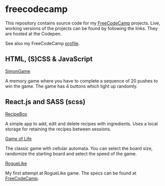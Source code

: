 # freecodecamp

This repository contains source code for my
[FreeCodeCamp](https://www.freecodecamp.com) projects. Live, working versions
of the projects can be found by following the links. They are hosted at the Codepen.

See also my FreeCodeCamp [profile](https://www.freecodecamp.com/tpoikela).

## HTML, (S)CSS & JavaScript

[SimonGame](https://codepen.io/tpoikela/full/VjjKLO/)

A memory game where you have to complete a sequence of 20 pushes to win the
game. The game has 4 buttons which light up randomly.


## React.js and SASS (scss) ##

[RecipeBox](https://codepen.io/tpoikela/full/oLWwrj/)

A simple app to add, edit and delete recipes with ingredients. Uses a local
storage for retaining the recipes between sessions.

[Game of Life](https://codepen.io/tpoikela/full/pbwRXO/)

The classic game with cellular automata. You can select the board size,
randomize the starting board and select the speed of the game.

[RogueLike](#)

My first attempt at RogueLike game. The specs can be found at
[FreeCodeCamp](https://www.freecodecamp.com/challenges/build-a-roguelike-dungeon-crawler-game).


